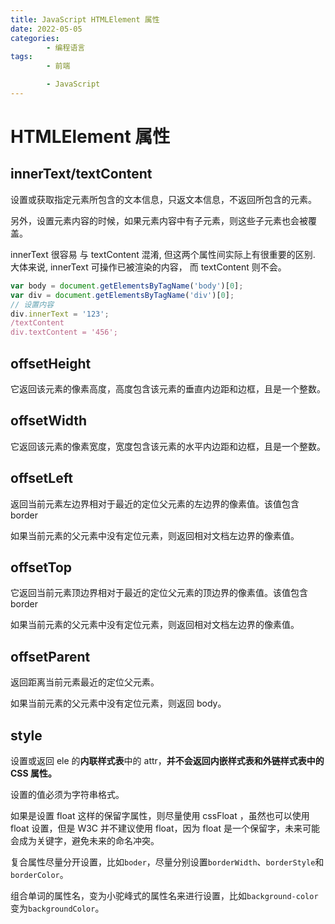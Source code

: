 ```yaml
---
title: JavaScript HTMLElement 属性
date: 2022-05-05
categories:
        - 编程语言
tags:
        - 前端

        - JavaScript
---
```


# HTMLElement 属性

## innerText/textContent

设置或获取指定元素所包含的文本信息，只返文本信息，不返回所包含的元素。

另外，设置元素内容的时候，如果元素内容中有子元素，则这些子元素也会被覆盖。

innerText 很容易 与 textContent 混淆, 但这两个属性间实际上有很重要的区别. 大体来说, innerText 可操作已被渲染的内容， 而 textContent 则不会。

```js
var body = document.getElementsByTagName('body')[0];
var div = document.getElementsByTagName('div')[0];
// 设置内容
div.innerText = '123';
/textContent
div.textContent = '456';
```

## offsetHeight

它返回该元素的像素高度，高度包含该元素的垂直内边距和边框，且是一个整数。

## offsetWidth

它返回该元素的像素宽度，宽度包含该元素的水平内边距和边框，且是一个整数。

## offsetLeft

返回当前元素左边界相对于最近的定位父元素的左边界的像素值。该值包含 border

如果当前元素的父元素中没有定位元素，则返回相对文档左边界的像素值。

## offsetTop

它返回当前元素顶边界相对于最近的定位父元素的顶边界的像素值。该值包含 border

如果当前元素的父元素中没有定位元素，则返回相对文档左边界的像素值。

## offsetParent

返回距离当前元素最近的定位父元素。

如果当前元素的父元素中没有定位元素，则返回 body。

## style

设置或返回 ele 的**内联样式表**中的 attr，**并不会返回内嵌样式表和外链样式表中的 CSS 属性。**

设置的值必须为字符串格式。

如果是设置 float 这样的保留字属性，则尽量使用 cssFloat ，虽然也可以使用 float 设置，但是 W3C 并不建议使用 float，因为 float 是一个保留字，未来可能会成为关键字，避免未来的命名冲突。

复合属性尽量分开设置，比如`boder`，尽量分别设置`borderWidth`、`borderStyle`和`borderColor`。

组合单词的属性名，变为小驼峰式的属性名来进行设置，比如`background-color`变为`backgroundColor`。
